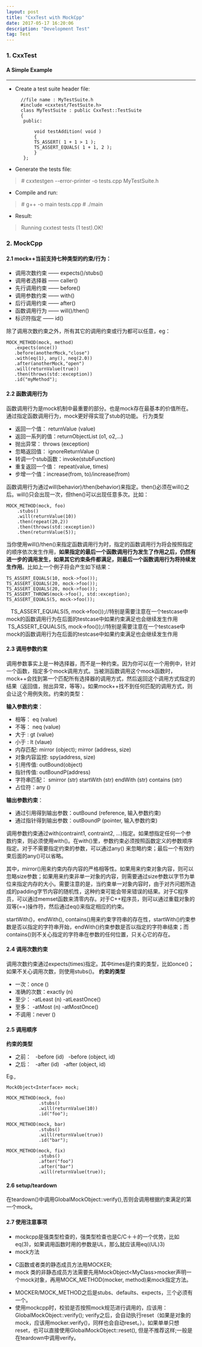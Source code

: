 ```yaml
---
layout: post
title: "CxxTest with MockCpp"
date: 2017-05-17 16:20:06 
description: "Development Test"
tag: Test
---
```



### 1. CxxTest

#### A Simple Example
----------------

- Create a test suite header file:

        //file name : MyTestSuite.h
        #include <cxxtest/TestSuite.h>
        class MyTestSuite : public CxxTest::TestSuite 
        {
         public:

             void testAddition( void )
             {
             TS_ASSERT( 1 + 1 > 1 );
             TS_ASSERT_EQUALS( 1 + 1, 2 );
             }
         };

- Generate the tests file:

> \# cxxtestgen --error-printer -o tests.cpp MyTestSuite.h

- Compile and run:

> \# g++ -o main tests.cpp
> \# ./main

- Result:
> Running cxxtest tests (1 test).OK!

### 2. MockCpp
#### 2.1 mock++当前支持七种类型的约束/行为：

- 调用次数约束 —— expects()/stubs()
- 调用者选择器 —— caller()
- 先行调用约束 —— before()
- 调用参数约束 —— with()
- 后行调用约束 —— after()
- 函数调用行为 —— will()/then()
- 标识符指定 —— id()

除了调用次数约束之外，所有其它的调用约束或行为都可以任意，eg：

    MOCK_METHOD(mock, method)
       .expects(once())
       .before(anotherMock,"close")
       .with(eq(1), any(), neq(2.0))
       .after(anotherMock,"open")
       .will(returnValue(true))
       .then(throws(std::exception))
       .id("myMethod");

#### 2.2 函数调用行为
函数调用行为是mock机制中最重要的部分。也是mock存在最基本的价值所在。通过指定函数调用行为，mock更好得实现了stub的功能。
行为类型

- 返回一个值： returnValue (value)
- 返回一系列的值：returnObjectList (o1, o2,…)
- 抛出异常： throws (exception)
- 忽略返回值： ignoreReturnValue ()
- 转调一个stub函数：invoke(stubFunction)
- 重复返回一个值： repeat(value, times)
- 步增一个值：increase(from, to)/increase(from)

函数调用行为通过will(behavior)/then(behavior)来指定。then()必须在will()之后。will()只会出现一次，但then()可以出现任意多次。比如：

    MOCK_METHOD(mock, foo)
        .stubs()
        .will(returnValue(10))
        .then(repeat(20,2))
        .then(throws(std::exception))
        .then(returnValue(5));

当你使用will()/then()来指定函数调用行为时，指定的函数调用行为将会按照指定的顺序依次发生作用，**如果指定的最后一个函数调用行为发生了作用之后，仍然有进一步的调用发生，如果其它约束条件都满足，则最后一个函数调用行为将持续发生作用**。比如上一个例子将会产生如下结果：

    TS_ASSERT_EQUALS(10, mock->foo());
    TS_ASSERT_EQUALS(20, mock->foo());
    TS_ASSERT_EQUALS(20, mock->foo());
    TS_ASSERT_THROWS(mock->foo(), std::exception);
    TS_ASSERT_EQUALS(5, mock->foo());
    TS_ASSERT_EQUALS(5, mock->foo());//特别是需要注意在一个testcase中mock的函数调用行为在后面的testcase中如果约束满足也会继续发生作用
    TS_ASSERT_EQUALS(5, mock->foo());//特别是需要注意在一个testcase中mock的函数调用行为在后面的testcase中如果约束满足也会继续发生作用

#### 2.3 调用参数约束
调用参数事实上是一种选择器，而不是一种约束。因为你可以在一个用例中，针对一个函数，指定多个mock调用方式。当被测函数调用这个mock函数时，mock++会找到第一个匹配所有选择器的调用方式，然后返回这个调用方式指定的结果（返回值，抛出异常，等等）。如果mock++找不到任何匹配的调用方式，则会让这个用例失败。约束的类型：

**输入参数约束**：

- 相等： eq (value)
- 不等： neq (value)
- 大于 : gt (value)
- 小于 : lt (vlaue)
- 内存匹配:
    mirror (object);
    mirror (address, size)
- 对象内容监控: spy(address, size)
- 引用传值: outBound(object)
- 指针传值: outBoundP(address)
- 字符串匹配：
    smirror (str)
    startWith (str)
    endWith (str)
    contains (str)
- 占位符：any ()

**输出参数约束**：
- 通过引用得到输出参数：outBound (reference, 输入参数约束)
- 通过指针得到输出参数：outBoundP (pointer, 输入参数约束)

调用参数约束通过with(contraint1, contraint2, …)指定。如果想指定任何一个参数约束，则必须使用with()。在with()里，参数约束必须按照函数定义的参数顺序指定。对于不需要指定约束的参数，可以通过any() 来忽略约束；最后一个有效约束后面的any()可以省略。

其中，mirror()用来约束内存内容的严格相等性。如果用来约束对象内容，则可以忽略size参数；如果用来约束非单一对象的内容，则需要通过size参数以字节为单位来指定内存的大小。需要注意的是，当约束单一对象内容时，由于对齐问题所造成的padding字节内容的随机性，这种约束可能会带来错误的结果。对于C程序员，可以通过memset函数来清零内存。对于C++程序员，则可以通过重载对象的双等(==)操作符，然后通过eq()来指定相应的约束。

startWith()，endWith(), contains()用来约束字符串的存在性，startWith()约束参数是否以指定的字符串开始，endWith()约束参数是否以指定的字符串结束；而contains()则不关心指定的字符串在参数的任何位置，只关心它的存在。

#### 2.4 调用次数约束
调用次数约束通过expects(times)指定。其中times是约束的类型，比如once()；如果不关心调用次数，则使用stubs()。
**约束的类型**

- 一次：once ()
- 准确的次数：exactly (n)
- 至少：
    -atLeast (n)
    -atLeastOnce()
- 至多：
   -atMost (n)
   -atMostOnce()
- 不调用：never ()

#### 2.5 调用顺序

**约束的类型**

- 之前：
   -before (id)
   -before (object, id)
- 之后：
   -after (id)
   -after (object, id)

Eg.,

    MockObject<Interface> mock;

    MOCK_METHOD(mock, foo)
                .stubs()
                .will(returnValue(10))
                .id("foo");

    MOCK_METHOD(mock, bar)
                .stubs()
                .will(returnValue(true))
                .id("bar");

    MOCK_METHOD(mock, fix)
                .stubs()
                .after("foo")
                .after("bar")
                .will(returnValue(true));

#### 2.6 setup/teardown

在teardown()中调用GlobalMockObject::verify(),否则会调用根据约束满足的第一个mock。


#### 2.7 使用注意事项

* mockcpp是强类型检查的，强类型检查也是C/C＋＋的一个优势，比如eq(3)，如果调用函数时用的参数是UL，那么就应该用eq((UL)3)
* mock方法
- C函数或者类的静态成员方法用MOCKER;
- mock 类的非静态成员方法需要先用MockObject\<MyClass\>mocker声明一个mock对象，再用MOCK_METHOD(mocker, method)来mock指定方法。
* MOCKER/MOCK_METHOD之后是stubs、defaults、expects，三个必须有一个。
* 使用mockcpp时，校验是否按照mock规范进行调用的，应该用： GlobalMockObject::verify(); verify之后，会自动执行reset（如果是对象的mock，应该用mocker.verify()，同样也会自动reset。）。如果单单只想reset，也可以直接使用GlobalMockObject::reset(), 但是不推荐这样;一般是在teardown中调用verify。

